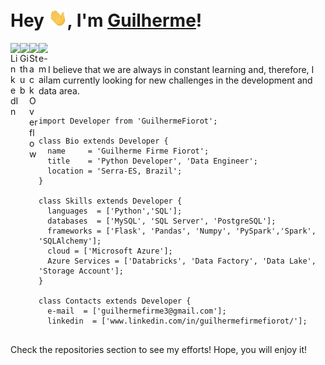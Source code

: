 # Hey <img src="https://raw.githubusercontent.com/parth-27/parth-27/master/Hi.gif" width="30px">, I'm [Guilherme](https://www.linkedin.com/in/guilhermefirmefiorot)!

<a href="https://www.linkedin.com/in/guilhermefirmefiorot">
  <img align="left" alt="LinkedIn" width="15px" src="https://cdn.jsdelivr.net/npm/simple-icons@v3/icons/linkedin.svg" />
</a>

<a href="https://github.com/guilhermefiorot">
  <img align="left" alt="Github" width="15px" src="https://cdn.jsdelivr.net/npm/simple-icons@v3/icons/github.svg" />
</a>

<a href="https://pt.stackoverflow.com/users/208502/guilherme-firme">
  <img align="left" alt="Stack Overflow" width="15px" src="https://cdn.jsdelivr.net/npm/simple-icons@3.2.0/icons/stackoverflow.svg" />
</a>

<a href="mailto:guilhermefirme3@gmail.com">
  <img align="left" alt="e-mail" width="15px" src="https://cdn.jsdelivr.net/npm/simple-icons@3.2.0/icons/mail-dot-ru.svg" />
</a>
</br></br>
I believe that we are always in constant learning and, therefore, I am currently looking for new challenges in the development and data area.
</br></br>

```Js
import Developer from 'GuilhermeFiorot';

class Bio extends Developer {
  name     = 'Guilherme Firme Fiorot';
  title    = 'Python Developer', 'Data Engineer';
  location = 'Serra-ES, Brazil';
}

class Skills extends Developer {
  languages  = ['Python','SQL'];
  databases  = ['MySQL', 'SQL Server', 'PostgreSQL'];
  frameworks = ['Flask', 'Pandas', 'Numpy', 'PySpark','Spark', 'SQLAlchemy'];
  cloud = ['Microsoft Azure'];
  Azure Services = ['Databricks', 'Data Factory', 'Data Lake', 'Storage Account'];
}

class Contacts extends Developer {
  e-mail  = ['guilhermefirme3@gmail.com'];
  linkedin  = ['www.linkedin.com/in/guilhermefirmefiorot/'];
  
```


Check the repositories section to see my efforts! Hope, you will enjoy it!
